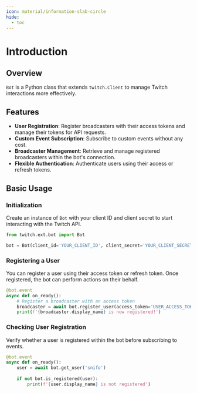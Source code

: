 ```yaml
---
icon: material/information-slab-circle  
hide:  
  - toc  
---
```


# Introduction

## Overview

`Bot` is a Python class that extends `twitch.Client` to manage Twitch interactions more effectively.

## Features

- **User Registration**: Register broadcasters with their access tokens and manage their tokens for API requests.
- **Custom Event Subscription**: Subscribe to custom events without any cost.
- **Broadcaster Management**: Retrieve and manage registered broadcasters within the bot's connection.
- **Flexible Authentication**: Authenticate users using their access or refresh tokens.
  
## Basic Usage

### Initialization

Create an instance of `Bot` with your client ID and client secret to start interacting with the Twitch API.

```python
from twitch.ext.bot import Bot

bot = Bot(client_id='YOUR_CLIENT_ID', client_secret='YOUR_CLIENT_SECRET')
```

### Registering a User

You can register a user using their access token or refresh token. Once registered, the bot can perform actions on their behalf.

```python
@bot.event
async def on_ready():
    # Register a broadcaster with an access token
    broadcaster = await bot.register_user(access_token='USER_ACCESS_TOKEN')
    print(f'{broadcaster.display_name} is now registered!')
```

### Checking User Registration

Verify whether a user is registered within the bot before subscribing to events.

```python
@bot.event
async def on_ready():
    user = await bot.get_user('snifo')
    
    if not bot.is_registered(user):
        print(f'{user.display_name} is not registered')
```

